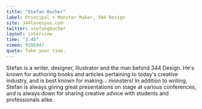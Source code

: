 ```yaml
---
title: "Stefan Bucher"
label: Principal + Monster Maker, 344 Design
site: 344lovesyou.com
twitter: stefangbucher
layout: interview
time: "3:45"
vimeo: 9286947
quote: Take your time.
---
```


Stefan is a writer, designer, illustrator and the man behind 344 Design. He's known for authoring books and articles pertaining to today's creative industry, and is best known for making… monsters! In addition to writing, Stefan is always giving great presentations on stage at various conferences, and is always down for sharing creative advice with students and professionals alike.